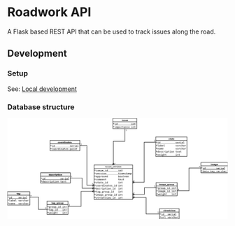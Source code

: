 # Roadwork API

A Flask based REST API that can be used to track issues along the road.

## Development

### Setup

See: [Local development](documentation/local_development.md)

### Database structure

![Entity–relationship model](documentation/database.png)

